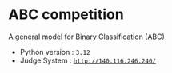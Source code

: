 # ABC competition

A general model for Binary Classification (ABC)

* Python version : ```3.12```
* Judge System : [```http://140.116.246.240/```](http://140.116.246.240/)